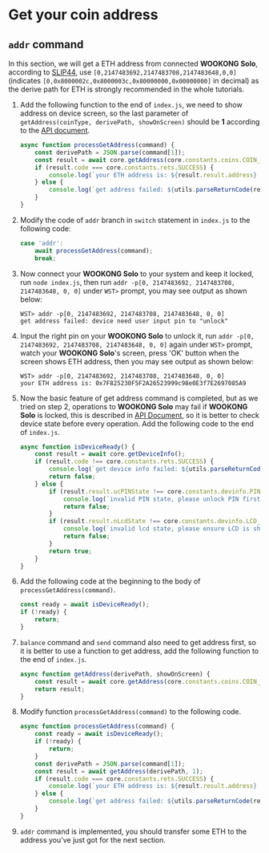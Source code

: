 # Get your coin address

## `addr` command



In this section, we will get a ETH address from connected **WOOKONG Solo**, according to [SLIP44](https://github.com/satoshilabs/slips/blob/master/slip-0044.md), use `[0,2147483692,2147483708,2147483648,0,0]` (indicates `[0,0x8000002c,0x8000003c,0x80000000,0x00000000]` in decimal) as the derive path for ETH is strongly recommended in the whole tutorials.

1. Add the following function to the end of `index.js`, we need to show address on device screen, so the last parameter of `getAddress(coinType, derivePath, showOnScreen)` should be **1** according to the [API document](../API/api.md#getaddresscointype-derivepath-showonscreen).
   
    ```js
    async function processGetAddress(command) {
        const derivePath = JSON.parse(command[1]);
        const result = await core.getAddress(core.constants.coins.COIN_TYPE_ETH, derivePath, 1);
        if (result.code === core.constants.rets.SUCCESS) {
            console.log(`your ETH address is: ${result.result.address} `);
        } else {
            console.log(`get address failed: ${utils.parseReturnCode(result.code)} `);
        }
    }
    ```

2. Modify the code of `addr` branch in `switch` statement in `index.js` to the following code:

    ```js
    case 'addr':
        await processGetAddress(command);
        break;
    ```

3. Now connect your **WOOKONG Solo** to your system and keep it locked, run `node index.js`, then run `addr -p[0, 2147483692, 2147483708, 2147483648, 0, 0]` under `WST>` prompt, you may see output as shown below:

    ```shell
    WST> addr -p[0, 2147483692, 2147483708, 2147483648, 0, 0]
    get address failed: device need user input pin to "unlock" 
    ```

4. Input the right pin on your **WOOKONG Solo** to unlock it, run `addr -p[0, 2147483692, 2147483708, 2147483648, 0, 0]` again under `WST>` prompt, watch your **WOOKONG Solo**'s screen, press 'OK' button when the screen shows ETH address, then you may see output as shown below:
    ```shell
    WST> addr -p[0, 2147483692, 2147483708, 2147483648, 0, 0]
    your ETH address is: 0x7F825230F5F2A26523999c98e0E3f7E2697085A9 
    ```
5. Now the basic feature of get address command is completed, but as we tried on step 2, operations to **WOOKONG Solo** may fail if **WOOKONG Solo** is locked, this is described in [API Document](../API/api.md#functions), so it is better to check device state before every operation. Add the following code to the end of `index.js`.
    ```js
    async function isDeviceReady() {
        const result = await core.getDeviceInfo();
        if (result.code !== core.constants.rets.SUCCESS) {
            console.log(`get device info failed: ${utils.parseReturnCode(result.code)} `);
            return false;
        } else {
            if (result.result.ucPINState !== core.constants.devinfo.PIN_LOGIN) {
                console.log(`invalid PIN state, please unlock PIN first`);
                return false;
            } 
            if (result.result.nLcdState !== core.constants.devinfo.LCD_NULL && result.result.nLcdState !== core.constants.devinfo.LCD_SHOWLOGO) {
                console.log(`invalid lcd state, please ensure LCD is showing WOOKONG first`);
                return false;
            }
            return true;
        }
    }
    ```
6. Add the following code at the beginning to the body of `processGetAddress(command)`.
    ```js
    const ready = await isDeviceReady();
    if (!ready) {
        return;
    }
    ```

7. `balance` command and `send` command also need to get address first, so it is better to use a function to get address, add the following function to the end of `index.js`.
    ```js
    async function getAddress(derivePath, showOnScreen) {
        const result = await core.getAddress(core.constants.coins.COIN_TYPE_ETH, derivePath, showOnScreen);
        return result;
    }
    ```
8. Modify function `processGetAddress(command)` to the following code.
    ```js
    async function processGetAddress(command) {
        const ready = await isDeviceReady();
        if (!ready) {
            return;
        }
        const derivePath = JSON.parse(command[1]);
        const result = await getAddress(derivePath, 1);
        if (result.code === core.constants.rets.SUCCESS) {
            console.log(`your ETH address is: ${result.result.address} `);
        } else {
            console.log(`get address failed: ${utils.parseReturnCode(result.code)} `);
        }
    }
    ```
9.  `addr` command is implemented, you should transfer some ETH to the address you've just got for the next section.